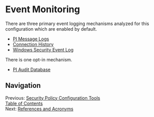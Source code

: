 # Event Monitoring
There are three primary event logging mechanisms analyzed for this configuration which are enabled by default.
- [PI Message Logs](Event%20Monitoring/PI%20Message%20Logs.md)
- [Connection History]((7)%20Event%20Monitoring/Connection%20History.md)
- [Windows Security Event Log](Event%20Monitoring/Windows%20Security%20Event%20Log.md)

There is one opt-in mechanism. 
- [PI Audit Database](Event%20Monitoring/PI%20Audit%20Database.md)

## Navigation
Previous: [Security Policy Configuration Tools](Security%20Policy%20Configuration%20Tools.md)  
[Table of Contents](Table%20of%20Contents.md)  
Next: [References and Acronyms](References%20and%20Acronyms.md)